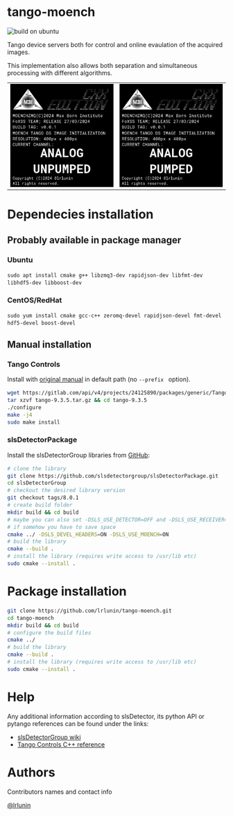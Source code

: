 # tango-moench
![build on ubuntu](https://github.com/lrlunin/tango-moench/actions/workflows/cmake-single-platform.yml/badge.svg)

Tango device servers both for control and online evaulation of the acquired images.

This implementation also allows both separation and simultaneous processing with different algorithms.

| | |
|-|-| 
| ![](resources/preview_ANALOG_UNPUMPED.png) | ![](resources/preview_ANALOG_PUMPED.png) | 

# Dependecies installation
## Probably available in package manager
### Ubuntu
`sudo apt install cmake g++ libzmq3-dev rapidjson-dev libfmt-dev libhdf5-dev libboost-dev`
### CentOS/RedHat
`sudo yum install cmake gcc-c++ zeromq-devel rapidjson-devel fmt-devel hdf5-devel boost-devel`

## Manual installation
### Tango Controls
Install with [original manual](https://tango-controls.readthedocs.io/en/latest/installation/index.html) in default path (no `--prefix ` option).

```bash
wget https://gitlab.com/api/v4/projects/24125890/packages/generic/TangoSourceDistribution/9.3.5/tango-9.3.5.tar.gz
tar xzvf tango-9.3.5.tar.gz && cd tango-9.3.5
./configure
make -j4
sudo make install
```

### slsDetectorPackage
Install the slsDetectorGroup libraries from [GitHub](https://github.com/slsdetectorgroup/slsDetectorPackage):

```bash
# clone the library
git clone https://github.com/slsdetectorgroup/slsDetectorPackage.git
cd slsDetectorGroup
# checkout the desired library version
git checkout tags/8.0.1
# create build folder
mkdir build && cd build
# maybe you can also set -DSLS_USE_DETECTOR=OFF and -DSLS_USE_RECEIVER=OFF
# if somehow you have to save space
cmake ../ -DSLS_DEVEL_HEADERS=ON -DSLS_USE_MOENCH=ON
# build the library
cmake --build .
# install the library (requires write access to /usr/lib etc)
sudo cmake --install .
```
# Package installation
```bash
git clone https://github.com/lrlunin/tango-moench.git
cd tango-moench
mkdir build && cd build
# configure the build files
cmake ../
# build the library
cmake --build .
# install the library (requires write access to /usr/lib etc)
sudo cmake --install .
```
# Help

Any additional information according to slsDetector, its python API or pytango references can be found under the links:

* [slsDetectorGroup wiki](https://slsdetectorgroup.github.io/devdoc/pydetector.html)
* [Tango Controls C++ reference](https://tango-controls.readthedocs.io/en/latest/getting-started/development/cpp/index.html)
# Authors

Contributors names and contact info

[@lrlunin](https://github.com/lrlunin)
